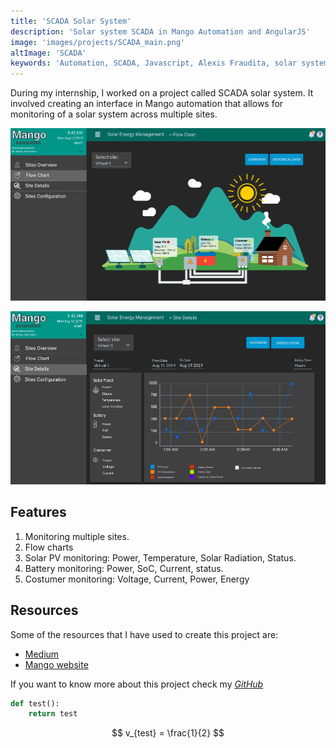 ```yaml
---
title: 'SCADA Solar System'
description: 'Solar system SCADA in Mango Automation and AngularJS'
image: 'images/projects/SCADA_main.png'
altImage: 'SCADA'
keywords: 'Automation, SCADA, Javascript, Alexis Fraudita, solar system, Electrical, engineering'
---
```


During my internship, I worked on a project called SCADA solar system. It 
involved creating an interface in Mango automation that allows for monitoring of 
a solar system across multiple sites.

![scada](/images/projects/SCADA_main.png)

![scada](/images/projects/SCADA_plots.png)


## Features 

1. Monitoring multiple sites.
2. Flow charts   
3. Solar PV monitoring: Power, Temperature, Solar Radiation, Status.
4. Battery monitoring: Power, SoC, Current, status.
5. Costumer monitoring: Voltage, Current, Power, Energy



## Resources

Some of the resources that I have used to create this project are:

* [Medium](https://medium.com/typeiqs/tagged/mango-automation)
* [Mango website](https://teststore.mangoautomation.net/module/dashboards;jsessionid=27CCA6E6D1B3FD208DFB9E4665FBDA79)


If you want to know more about this project check my [*GitHub*](https://github.com/alefram/SCADA-SolarSystem)


```python
def test():
    return test
```

$$
    v_{test} = \frac{1}{2}
$$


